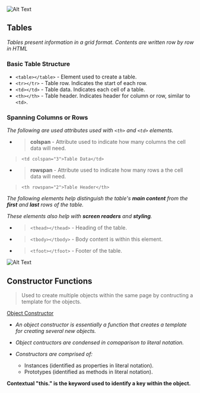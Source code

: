 ![Alt Text](https://storage.needpix.com/rsynced_images/html-1695519_1280.png)


## Tables

*Tables present information in a grid format. Contents are written row by row in HTML*

### Basic Table Structure

- `<table></table>` - Element used to create a table.
- `<tr></tr>` - Table row. Indicates the start of each row.
- `<td></td>` - Table data. Indicates each cell of a table.
- `<th></th>` - Table header. Indicates header for column or row, similar to `<td>`.

### Spanning Columns or Rows

*The following are used attributes used with `<th>` and `<td>` elements.*

- > **colspan** - Attribute used to indicate how many columns the cell data will need. 

> `<td colspan="3">Table Data</td>`

- > **rowspan** - Attribute used to indicate how many rows a the cell data will need. 

> `<th rowspan="2">Table Header</th>`

*The following elements help distinguish the table's  **main content** from the **first** and **last** rows of the table.*

*These elements also help with **screen readers** and **styling**.*

- > `<thead></thead>` - Heading of the table.
- > `<tbody></tbody>` - Body content is within this element.
- > `<tfoot></tfoot>` - Footer of the table.


![Alt Text](https://www.simplilearn.com/ice9/free_resources_article_thumb/X_Reasons_to_learn_Javascript.jpg)
## Constructor Functions

> Used to create multiple objects within the same page by contructing a template for the objects.

<a href="images.object constructor">Object Constructor</a>

- *An object constructor is essentially a function that creates a template for creating several new objects.*

- *Object contructors are condensed in comaparison to literal notation.*

- *Constructors are comprised of:*
    - Instances (identified as properties in literal notation).
    - Prototypes (identified as methods in literal notation).

**Contextual "this." is the keyword used to identify a key within the object.**










